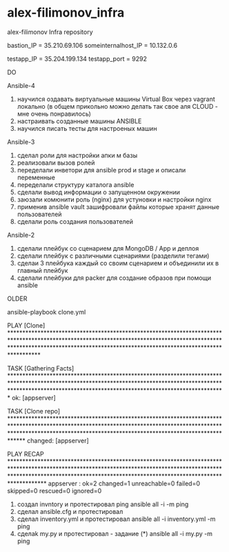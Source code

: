 # alex-filimonov_infra
alex-filimonov Infra repository


bastion_IP = 35.210.69.106
someinternalhost_IP = 10.132.0.6

testapp_IP = 35.204.199.134
testapp_port = 9292


DO

Ansible-4

1) научился оздавать виртуальные машины Virtual Box через vagrant локально
    (в общем прикольно можно делать так свое аля CLOUD - мне очень понравилось)
2) настраивать созданные машины ANSIBLE
3) научился писать тесты для настроеных машин


Ansible-3

1) сделал роли для настройки апки м базы
2) реализовали вызов ролей
3) переделали инветори для ansible prod и stage и описали переменные
4) переделали структуру каталога ansible
5) сделали вывод информации о запущенном окружении
6) заюзали комюнити роль (nginx) для устуновки и настройки nginx
7) применив ansible vault зашифровали файлы которые хранят данные пользователей
8) сделали роль создания пользователей


Ansible-2

1) сделали   плейбук со сценарием для MongoDB / App и деплоя
2) сделали плейбук с различными сценариями (разделили тегами)
3) сделаи 3 плейбука каждый со своим сценарием и объединили их в главный плейбук
4) сделали плейбуки для packer для создание образов при помощи ansible



OLDER

ansible-playbook clone.yml

PLAY [Clone] ********************************************************************************************************************************************************************************************************************************

TASK [Gathering Facts] **********************************************************************************************************************************************************************************************************************
ok: [appserver]

TASK [Clone repo] ***************************************************************************************************************************************************************************************************************************
changed: [appserver]

PLAY RECAP **********************************************************************************************************************************************************************************************************************************
appserver                  : ok=2    changed=1    unreachable=0    failed=0    skipped=0    rescued=0    ignored=0


1) создал invntory и протестировал ping
ansible all -i  -m ping
2) сделал  ansible.cfg и протестировал
3) сделал inventory.yml и протестировал
ansible all -i inventory.yml  -m ping
4) сделаk my.py и протестировал - задание (*)
ansible all -i my.py  -m ping
